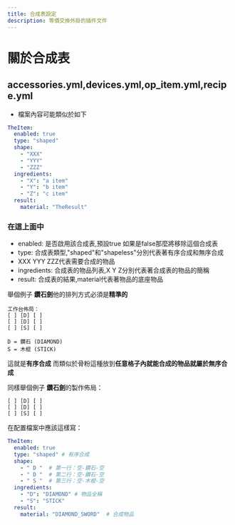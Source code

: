 ```yaml
---
title: 合成表設定
description: 等價交換外掛的插件文件
---
```


# 關於合成表
## accessories.yml,devices.yml,op_item.yml,recipe.yml
 - 檔案內容可能類似於如下
```yaml
TheItem:
  enabled: true
  type: "shaped"
  shape:
    - "XXX"
    - "YYY"
    - "ZZZ"
  ingredients:
    - "X": "a item"
    - "Y": "b item"
    - "Z": "c item"
  result:
    material: "TheResult"
```
### 在這上面中
 - enabled: 是否啟用該合成表,預設true 如果是false那麼將移除這個合成表
 - type: 合成表類型,"shaped"和"shapeless"分別代表著有序合成和無序合成
 - XXX YYY ZZZ代表需要合成的物品
 - ingredients: 合成表的物品列表,X Y Z分別代表著合成表的物品的簡稱
 - result: 合成表的結果,material代表著物品的底座物品

<QuestionBlock title="shaped和shapeless的區別是什麼？">

舉個例子 **鑽石劍**他的排列方式必須是**精準的**
```
工作台佈局：
[ ] [D] [ ]
[ ] [D] [ ]
[ ] [S] [ ]

D = 鑽石 (DIAMOND)
S = 木棍 (STICK)
```
這就是**有序合成**
而類似於骨粉這種放到**任意格子內就能合成的物品就屬於無序合成**

</QuestionBlock>

<QuestionBlock title="我還是沒搞懂對應需要合成的物品">

同樣舉個例子 **鑽石劍**的製作佈局：
```
[ ] [D] [ ]
[ ] [D] [ ]
[ ] [S] [ ]
```

在配置檔案中應該這樣寫：
```yaml
TheItem:
  enabled: true
  type: "shaped" # 有序合成
  shape:
    - " D "  # 第一行：空-鑽石-空
    - " D "  # 第二行：空-鑽石-空
    - " S "  # 第三行：空-木棍-空
  ingredients:
    - "D": "DIAMOND" # 物品全稱
    - "S": "STICK"
  result:
    material: "DIAMOND_SWORD"  # 合成物品
```

</QuestionBlock>
